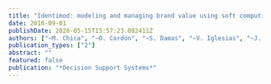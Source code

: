 ```yaml
---
title: "Identimod: modeling and managing brand value using soft computing"
date: 2016-09-01
publishDate: 2020-05-15T15:57:23.082411Z
authors: ["~M. Chica", "~O. Cordón", "~S. Damas", "~V. Iglesias", "~J. Mingot"]
publication_types: ["2"]
abstract: ""
featured: false
publication: "*Decision Support Systems*"
---
```


